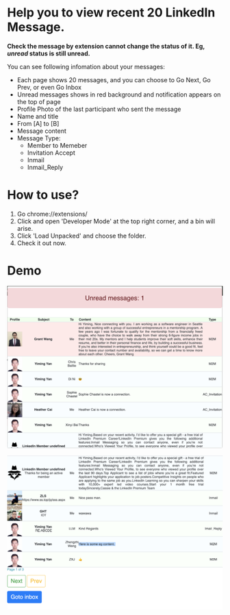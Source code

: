 # Help you to view recent 20 LinkedIn Message.  
**Check the message by extension cannot change the status of it. Eg, ***unread*** status is still unread.**  

You can see following infomation about your messages:
 - Each page shows 20 messages, and you can choose to Go Next, Go Prev, or even Go Inbox
 - Unread messages shows in red background and notification appears on the top of page  
 - Profile Photo of the last participant who sent the message  
 - Name and title
 - From [A] to [B]
 - Message content
 - Message Type: 
   - Member to Memeber
   - Invitation Accept
   - Inmail
   - Inmail_Reply  

# How to use?  
1. Go chrome://extensions/
2. Click and open 'Developer Mode' at the top right corner, and a bin will arise.
3. Click 'Load Unpacked' and choose the folder.
4. Check it out now.  

# Demo
![](https://github.com/yanym/Linkedin-Inbox-Invitation-Chrome-Extension/blob/master/_locales/en/Demo1.png)  

![](https://github.com/yanym/Linkedin-Inbox-Invitation-Chrome-Extension/blob/master/_locales/en/Demo2.png)  

